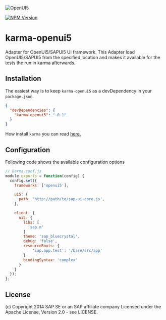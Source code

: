 ![OpenUI5](http://openui5.org/images/OpenUI5_new_big_side.png)

[![NPM Version](http://img.shields.io/npm/v/karma-openui5.svg?style=flat)](https://www.npmjs.org/package/karma-openui5)

karma-openui5
=====================

Adapter for OpenUI5/SAPUI5 UI framework. This Adapter load OpenUI5/SAPUI5 from the specified location and makes it
available for the tests the run in karma afterwards.

Installation
------------

The easiest way is to keep `karma-openui5` as a devDependency in your `package.json`.
```json
{
  "devDependencies": {
    "karma-openui5": "~0.1"
  }
}
```

How install `karma` you can read [here.](http://karma-runner.github.io/0.12/intro/installation.html)

Configuration
-------------

Following code shows the available configuration options

```js
// karma.conf.js
module.exports = function(config) {
  config.set({
    frameworks: ['openui5'],

    ui5: {
      path: 'http://path/to/sap-ui-core.js',
    },

    client: {
      ui5: {
        libs: [
          'sap.m'
        ]
        theme: 'sap_bluecrystal',
        debug: 'false',
        resourceRoots: {
            'sap.app.test': '/base/src/app'
        }
        bindingSyntax: 'complex'
      }
    }
  });
};
```


License
-------

(c) Copyright 2014 SAP SE or an SAP affiliate company
Licensed under the Apache License, Version 2.0 - see LICENSE.